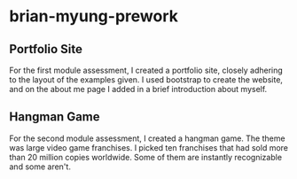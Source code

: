 # brian-myung-prework
## Portfolio Site
For the first module assessment, I created a portfolio site, closely adhering to the layout of the examples given. I used bootstrap to create the website, and on the about me page I added in a brief introduction about myself.
## Hangman Game
For the second module assessment, I created a hangman game. The theme was large video game franchises. I picked ten franchises that had sold more than 20 million copies worldwide. Some of them are instantly recognizable and some aren't. 
